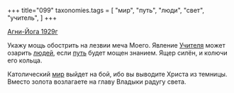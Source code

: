 +++
title="099"
taxonomies.tags = [
 "мир",
 "путь",
 "люди",
 "свет",
 "учитель",
]
+++

[Агни-Йога 1929г](/agni/1929)

Укажу мощь обострить на лезвии меча Моего. Явление [Учителя](/tags/учитель) может озарить [людей](/tags/люди), если [путь](/tags/путь) будет мощен знанием. Ящер силён, и колючи его кольца.   

Католический [мир](/tags/мир) выйдет на бой, ибо вы выводите Христа из темницы. Вместо золота возлагаете на главу Владыки радугу света.   

